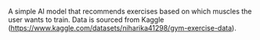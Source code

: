A simple AI model that recommends exercises based on which muscles the user wants to train.
Data is sourced from Kaggle (https://www.kaggle.com/datasets/niharika41298/gym-exercise-data).
